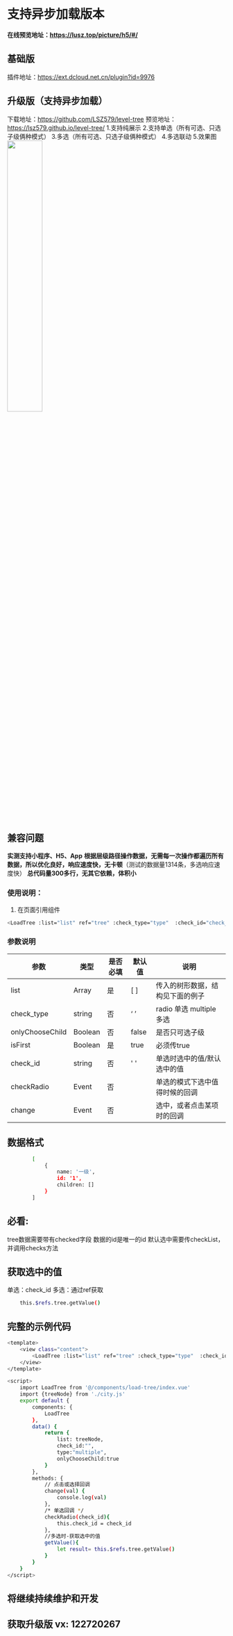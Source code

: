 
# 支持异步加载版本
**在线预览地址：https://lusz.top/picture/h5/#/**
## 基础版
插件地址：https://ext.dcloud.net.cn/plugin?id=9976
## 升级版（支持异步加载）
下载地址：https://github.com/LSZ579/level-tree
预览地址：https://lsz579.github.io/level-tree/
1.支持纯展示
2.支持单选（所有可选、只选子级俩种模式）
3.多选（所有可选、只选子级俩种模式）
4.多选联动
5.效果图
<img src="https://img-blog.csdnimg.cn/b456d4d2196d40c3adee84b291afe7d5.gif" width="40%" >

## 兼容问题
**实测支持小程序、H5、App**
**根据层级路径操作数据，无需每一次操作都遍历所有数据，所以优化良好，响应速度快，无卡顿**（测试的数据量1314条，多选响应速度快）
**总代码量300多行，无其它依赖，体积小**
### 使用说明：

1. 在页面引用组件

```bash
<LoadTree :list="list" ref="tree" :check_type="type"  :check_id="check_id" @checkRadio="checkRadio" :onlyChooseChild="onlyChooseChild" :isFirst="true" @change="change"></LoadTree>
```

### 参数说明
|参数   | 类型  | 是否必填 |  默认值  |  说明 |
| ------------ | ------------ | ------------ | ------------ | ------------ |
| list   | Array   | 是  |  [ ] | 传入的树形数据，结构见下面的例子  |
|  check_type|  string | 否 |  ‘ ’  |radio 单选 multiple 多选
|  onlyChooseChild|  Boolean| 否 |  false | 是否只可选子级
|  isFirst|  Boolean | 是 |  true  | 必须传true
|  check_id| string|否   |' '  |单选时选中的值/默认选中的值   |
| checkRadio| Event|  否 | | 单选的模式下选中值得时候的回调  |
| change| Event| 否  |  |  选中，或者点击某项时的回调 |

## 数据格式

```bash
		[
			{
				name: '一级',
				id: '1',
				children: []
			}
		]
```

## 必看:
 tree数据需要带有checked字段
 数据的id是唯一的id
默认选中需要传checkList，并调用checks方法

## 获取选中的值
单选：check_id
多选：通过ref获取
```bash
	this.$refs.tree.getValue()
```
## 完整的示例代码

```bash
<template>
	<view class="content">
		<LoadTree :list="list" ref="tree" :check_type="type"  :check_id="check_id" @checkRadio="checkRadio" :onlyChooseChild="onlyChooseChild" :isFirst="true" @change="change"></LoadTree>
	</view>
</template>

<script>
	import LoadTree from '@/components/load-tree/index.vue'
	import {treeNode} from './city.js'
	export default {
		components: {
			LoadTree
		},
		data() {
			return {
				list: treeNode,
				check_id:"",
				type:"multiple",
				onlyChooseChild:true
			}
		},
		methods: {
			// 点击或选择回调
			change(val) {
				console.log(val)
			},
			/* 单选回调 */
			checkRadio(check_id){
				this.check_id = check_id
			},
			//多选时-获取选中的值
			getValue(){
				let result= this.$refs.tree.getValue()
			}
		}
	}
</script>

```

## 将继续持续维护和开发
## 获取升级版 vx:  122720267
